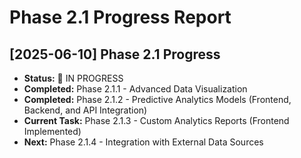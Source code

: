 # Phase 2.1 Progress Report

## [2025-06-10] Phase 2.1 Progress
- **Status:** 🔄 IN PROGRESS
- **Completed:** Phase 2.1.1 - Advanced Data Visualization
- **Completed:** Phase 2.1.2 - Predictive Analytics Models (Frontend, Backend, and API Integration)
- **Current Task:** Phase 2.1.3 - Custom Analytics Reports (Frontend Implemented)
- **Next:** Phase 2.1.4 - Integration with External Data Sources
